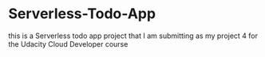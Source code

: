# Serverless-Todo-App
this is a Serverless todo app project that I am submitting as my project 4 for the Udacity Cloud Developer course
